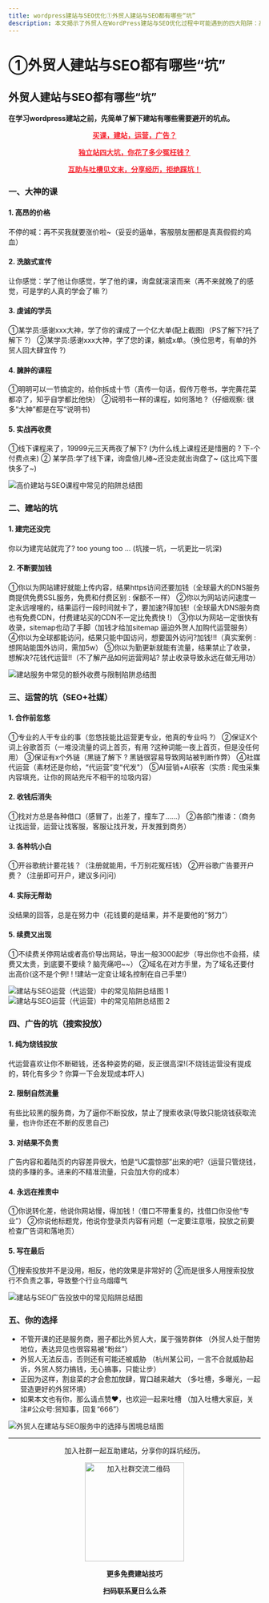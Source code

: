 ```yaml
---
title: wordpress建站与SEO优化①外贸人建站与SEO都有哪些“坑”
description: 本文揭示了外贸人在WordPress建站与SEO优化过程中可能遇到的四大陷阱：高价且低效的课程、充满额外收费和限制的建站服务、效果不彰且推卸责任的代运营，以及只为烧钱的广告投放。旨在帮助外贸人识别并避开这些“坑”，分享经验，拒绝被割韭菜。
---
```


# ①外贸人建站与SEO都有哪些“坑”

## 外贸人建站与SEO都有哪些“坑”

**在学习wordpress建站之前，先简单了解下建站有哪些需要避开的坑点。**

<p style="text-align: center;"><strong><span style="color: #f5222d; text-decoration: underline; font-size: 14px;">买课，建站，运营，广告？</span></strong></p>
<p style="text-align: center;"><strong><span style="color: #f5222d; text-decoration: underline; font-size: 14px;">独立站四大坑，你花了多少冤枉钱？</span></strong></p>
<p style="text-align: center;"><strong><span style="color: #f5222d; text-decoration: underline; font-size: 14px;">互助与吐槽见文末，分享经历，拒绝踩坑！</span></strong></p>

### 一、大神的课

#### 1. 高昂的价格

不停的喊：再不买我就要涨价啦~（妥妥的逼单，客服朋友圈都是真真假假的鸡血）

#### 2. 洗脑式宣传

让你感觉：学了他让你感觉，学了他的课，询盘就滚滚而来（再不来就晚了的感觉，可是学的人真的学会了嘛 ?）

#### 3. 虔诚的学员

①某学员:感谢xxx大神，学了你的课成了一个亿大单(配上截图)（PS了解下?托了解下 ?）
②某学员:感谢xxx大神，学了您的课，躺成x单。（换位思考，有单的外贸人回大肆宜传 ?）

#### 4. 臃肿的课程

①明明可以一节搞定的，给你拆成十节（真传一句话，假传万卷书，学完黄花菜都凉了，知乎自学都比他快）
②说明书一样的课程，如何落地 ?（仔细观察: 很多“大神”都是在写“说明书)

#### 5. 实战再收费

①线下课程来了，19999元三天两夜了解下? (为什么线上课程还是惜圈的 ? 下-个付费点来)
② 某学员:学了线下课，询盘倍儿棒~还没走就出询盘了~ (这比鸡下蛋快多了~)

![高价建站与SEO课程中常见的陷阱总结图](https://cos.files.maozhishi.com/public/attachments/lfx/1670844224139.png)

### 二、建站的坑

#### 1. 建完还没完

你以为建完站就完了? too young too ... (坑接一坑，一坑更比一坑深)

#### 2. 不断要加钱

①你以为网站建好就能上传内容，结果https访问还要加钱（全球最大的DNS服务商提供免费SSL服务，免费和付费区别 : 保额不一样）
②你以为网站访问速度一定永远嗖嗖的，结果运行一段时间就卡了，要加速?得加钱!（全球最大DNS服务商也有免费CDN，付费建站买的CDN不一定比免费快 !）
③你以为网站一定很快有收录，sitemap也动了手脚（加钱才给加sitemap 逼迫外贺人加购代运营服务）
④你以为全球都能访问，结果只能中国访问，想要国外访问?加钱!!!（真实案例 : 想网站能国外访问，需加5w）
⑤你以为勤更新就能有流量，结果禁止了收录，想解决?花钱代运营!!（不了解产品如何运营网站? 禁止收录导致永远在做无用功）

![建站服务中常见的额外收费与限制陷阱总结图](https://cos.files.maozhishi.com/public/attachments/lfx/1670844224140.png)

### 三、运营的坑（SEO+社媒）

#### 1. 合作前忽悠

①专业的人干专业的事（忽悠技能比运营更专业，他真的专业吗 ?）
②保证X个词上谷歌首页（一堆没流量的词上首页，有用 ?这种词能一夜上首页，但是没任何用）
③保证有x个外链（黑链了解下 ? 黑链很容易导致网站被判断作弊）
④社媒代运营（素材还是你给，“代运营”变“代发"）
⑤AI营销+AI获客（实质 : 爬虫采集内容填充，让你的网站充斥不相干的垃圾内容）

#### 2. 收钱后消失

①找对方总是各种借口（感冒了，出差了，撞车了……）
②各部门推诿：（商务让找运营，运营让找客服，客服让找开发，开发推到商务）

#### 3. 各种坑小白

①开谷歌统计要花钱？（注册就能用，千万别花冤枉钱）
②开谷歌广告要开户费？（注册即可开户，建议多问问）

#### 4. 实际无帮助

没结果的回答，总是在努力中（花钱要的是结果，并不是要他的“努力”）

#### 5. 续费又出现

①不续费关停网站或者高价导出网站，导出一般3000起步（导出你也不会搭，续费又太贵，到底要不要续 ? 脑壳痛吧~~）
②域名在对方手里，为了域名还要付出高价(这不是个例! ! !建站一定变让域名控制在自己手里!)

![建站与SEO运营（代运营）中的常见陷阱总结图 1](https://cos.files.maozhishi.com/public/attachments/lfx/1670844224141.png)
![建站与SEO运营（代运营）中的常见陷阱总结图 2](https://cos.files.maozhishi.com/public/attachments/lfx/1670844224152.png)

### 四、广告的坑（搜索投放）

#### 1. 纯为烧钱投放

代运营喜欢让你不断砸钱，还各种姿势的砸，反正很高深!(不烧钱运营没有提成的，转化有多少 ? 你算一下会发现成本吓人)

#### 2. 限制自然流量

有些比较黑的服务商，为了逼你不断投放，禁止了搜索收录(导致只能烧钱获取流量，也许你还在不断的反思自己)

#### 3. 对结果不负责

广告内容和着陆页的内容差异很大，怕是“UC震惊部”出来的吧?（运营只管烧钱，烧的多赚的多。进来的不精准流量，只会加大你的成本）

#### 4. 永远在推责中

①你说转化差，他说你网站慢，得加钱 !（借口不带重复的，找借口你没他“专业”）
②你说他标题党，他说你登录页内容有问题（一定要注意哦，投放之前要检查广告词和落地页）

#### 5. 写在最后

①搜索投放并不是没用，相反，他的效果是非常好的
②而是很多人用搜索投放行不负责之事，导致整个行业乌烟瘴气

![建站与SEO广告投放中的常见陷阱总结图](https://cos.files.maozhishi.com/public/attachments/lfx/1670844224153.png)

### 五、你的选择

- 不管开课的还是服务商，圈子都比外贸人大，属于强势群体
  （外贸人处于酣势地位，表达异见也很容易被“粉丝”）
- 外贸人无法反击，否则还有可能还被威胁
  （杭州某公司，一言不合就威胁起诉，外贸人努力搞钱，无心搞事，只能让步）
- 正因为这样，割韭菜的才会愈加放肆，胃口越来越大
  （多吐槽，多曝光，一起营造更好的外贸环境）
- 如果本文也有你，那么请点赞❤，也欢迎一起来吐槽
  （加入吐槽大家庭，关注#公众号:贸知事，回复“666”）

![外贸人在建站与SEO服务中的选择与困境总结图](https://cos.files.maozhishi.com/public/attachments/lfx/1670844224158.png)

---

<p style="text-align: center;">加入社群一起互助建站，分享你的踩坑经历。</p>
<p style="text-align: center;"><img src="https://cos.files.maozhishi.com/public/attachments/lfx/1670844224159.png" width="198" alt="加入社群交流二维码" /></p>
<p style="text-align: center;"><strong>更多免费建站技巧</strong></p>
<p style="text-align: center;"><strong>扫码联系夏日么么茶</strong></p>
